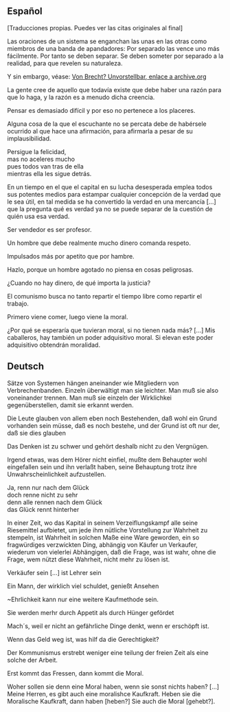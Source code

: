 ## Español

[Traducciones propias. Puedes ver las citas originales al final]



Las oraciones de un sistema se enganchan las unas en las otras como miembros de una banda de apandadores: Por separado las vence uno más fácilmente. Por tanto se deben separar. Se deben someter por separado a la realidad, para que revelen su naturaleza.

Y sin embargo, véase: [Von Brecht? Unvorstellbar, enlace a archive.org](https://web.archive.org/save/https://www.zeit.de/2002/06/200206_stimmts_brecht.xml)



La gente cree de aquello que todavía existe que debe haber una razón para que lo haga, y la razón es a menudo dicha creencia.



Pensar es demasiado difícil y por eso no pertenece a los placeres.



Alguna cosa de la que el escuchante no se percata debe de habérsele ocurrido al que hace una afirmación, para afirmarla a pesar de su implausibilidad.



Persigue la felicidad,  
mas no aceleres mucho  
pues todos van tras de ella  
mientras ella les sigue detrás.  



En un tiempo en el que el capital en su lucha desesperada emplea todos sus potentes medios para estampar cualquier concepción de la verdad que le sea útil, en tal medida se ha convertido la verdad en una mercancía [...] que la pregunta qué es verdad ya no se puede separar de la cuestión de quién usa esa verdad.



Ser vendedor es ser profesor.



Un hombre que debe realmente mucho dinero comanda respeto.



Impulsados más por apetito que por hambre.



Hazlo, porque un hombre agotado no piensa en cosas peligrosas.



¿Cuando no hay dinero, de qué importa la justicia?



El comunismo busca no tanto repartir el tiempo libre como repartir el trabajo.



Primero viene comer, luego viene la moral.



¿Por qué se esperaría que tuvieran moral, si no tienen nada más? [...] Mis caballeros, hay también un poder adquisitivo moral. Si elevan este poder adquisitivo obtendrán moralidad.

## Deutsch

Sätze von Systemen hängen aneinander wie Mitgliedern von Verbrechenbanden. Einzeln überwältigt man sie leichter. Man muß sie also voneinander trennen. Man muß sie einzeln der Wirklichkei gegenüberstellen, damit sie erkannt werden.

Die Leute glauben von allem eben noch Bestehenden, daß wohl ein Grund vorhanden sein müsse, daß es noch bestehe, und der Grund ist oft nur der, daß sie dies glauben

Das Denken ist zu schwer und gehört deshalb nicht zu den Vergnügen.

Irgend etwas, was dem Hörer nicht einfiel, mußte dem Behaupter wohl eingefallen sein und ihn verlaßt haben, seine Behauptung trotz ihre Unwahrscheinlichkeit aufzustellen.

Ja, renn nur nach dem Glück  
doch renne nicht zu sehr  
denn alle rennen nach dem Glück  
das Glück rennt hinterher  

In einer Zeit, wo das Kapital in seinem Verzeiflungskampf alle seine Riesemittel aufbietet, um jede ihm nütliche Vorstellung zur Wahrheit zu stempeln, ist Wahrheit in solchen Maße eine Ware geworden, ein so fragwürdiges verzwickten Ding, abhängig von Käufer un Verkaufer, wiederum von vielerlei Abhängigen, daß die Frage, was ist wahr, ohne die Frage, wem nützt diese Wahrheit, nicht mehr zu lösen ist.

Verkäufer sein [...] ist Lehrer sein

Ein Mann, der wirklich viel schuldet, genießt Ansehen

~Ehrlichkeit kann nur eine weitere Kaufmethode sein.

Sie werden merhr durch Appetit als durch Hünger gefördet

Mach´s, weil er nicht an gefährliche Dinge denkt, wenn er erschöpft ist.

Wenn das Geld weg ist, was hilf da die Gerechtigkeit?

Der Kommunismus erstrebt weniger eine teilung der freien Zeit als eine solche der Arbeit.

Erst kommt das Fressen, dann kommt die Moral.

Woher sollen sie denn eine Moral haben, wenn sie sonst nichts haben? [...] Meine Herren, es gibt auch eine moralishce Kaufkraft. Heben sie die Moralische Kaufkraft, dann haben [heben?] Sie auch die Moral [gehebt?].
